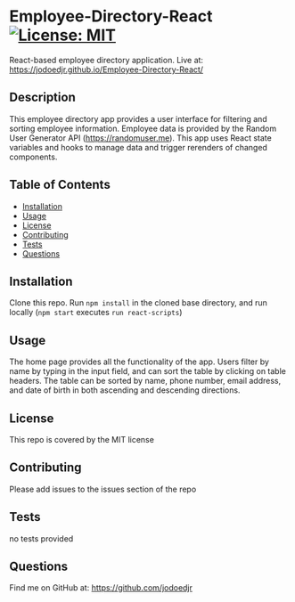 # Employee-Directory-React [![License: MIT](https://img.shields.io/badge/License-MIT-yellow.svg)](https://opensource.org/licenses/MIT)
React-based employee directory application.
Live at: https://jodoedjr.github.io/Employee-Directory-React/

## Description 

This employee directory app provides a user interface for filtering and sorting employee information. 
Employee data is provided by the Random User Generator API (https://randomuser.me).
This app uses React state variables and hooks to manage data and trigger rerenders of changed components.

## Table of Contents

* [Installation](#installation)
* [Usage](#usage)
* [License](#license)
* [Contributing](#contributing)
* [Tests](#tests)
* [Questions](#questions)


## Installation

Clone this repo.
Run `npm install` in the cloned base directory, and run locally (`npm start` executes `run react-scripts`)


## Usage 

The home page provides all the functionality of the app. Users filter by name by typing in the input field, and can sort the table by clicking on table headers.
The table can be sorted by name, phone number, email address, and date of birth in both ascending and descending directions.


## License

This repo is covered by the MIT license


## Contributing

Please add issues to the issues section of the repo


## Tests

no tests provided


## Questions

Find me on GitHub at: https://github.com/jodoedjr

